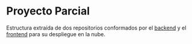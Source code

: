 # Proyecto Parcial

Estructura extraída de dos repositorios conformados por el [backend][def] y el [frontend][def2] para su despliegue en la nube.


[def]: https://github.com/jjosnayo/compra-venta-backend
[def2]: https://github.com/jjosnayo/proyecto_grupal_vue